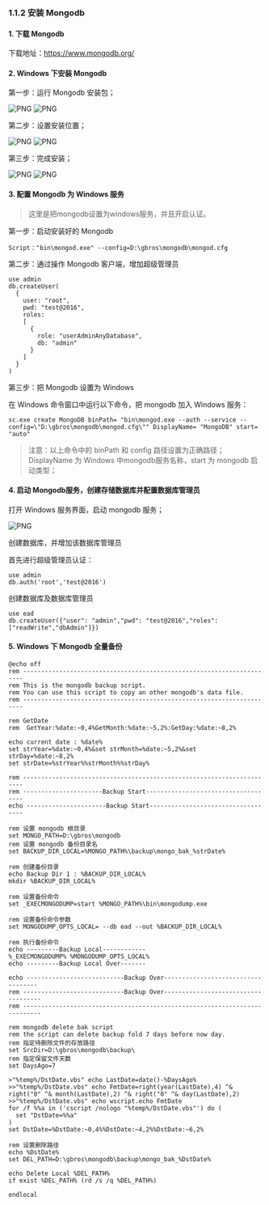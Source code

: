 ### 1.1.2 安装 Mongodb

#### 1. 下载 Mongodb

下载地址：https://www.mongodb.org/

#### 2. Windows 下安装 Mongodb

第一步：运行 Mongodb 安装包；

![PNG](..\images\mongodb\1.png)
![PNG](..\images\mongodb\2.png)

第二步：设置安装位置；

![PNG](..\images\mongodb\3.png)
![PNG](..\images\mongodb\4.png)

第三步：完成安装；

![PNG](..\images\mongodb\5.png)
![PNG](..\images\mongodb\7.png)

#### 3. 配置 Mongodb 为 Windows 服务

> 这里是把mongodb设置为windows服务，并且开启认证。


第一步：启动安装好的 Mongodb

```
Script："bin\mongod.exe" --config=D:\gbros\mongodb\mongod.cfg
```

第二步：通过操作 Mongodb 客户端，增加超级管理员

```
use admin
db.createUser(
  {
    user: "root",
    pwd: "test@2016",
    roles:
    [
      {
        role: "userAdminAnyDatabase",
        db: "admin"
      }
    ]
  }
)
```

第三步：把 Mongodb 设置为 Windows

在 Windows 命令窗口中运行以下命令，把 mongodb 加入 Windows 服务：

```
sc.exe create MongoDB binPath= "bin\mongod.exe --auth --service --config=\"D:\gbros\mongodb\mongod.cfg\"" DisplayName= "MongoDB" start= "auto"
```
> 注意：以上命令中的 binPath 和 config 路径设置为正确路径；
> DisplayName 为 Windows 中mongodb服务名称，start 为 mongodb 启动类型；

#### 4. 启动 Mongodb服务，创建存储数据库并配置数据库管理员

打开 Windows 服务界面，启动 mongodb 服务；

![PNG](..\images\mongodb\8.png)

创建数据库，并增加该数据库管理员

首先进行超级管理员认证：
```
use admin
db.auth('root','test@2016')
```
创建数据库及数据库管理员
```
use ead
db.createUser({"user": "admin","pwd": "test@2016","roles": ["readWrite","dbAdmin"]})
```
#### 5. Windows 下 Mongodb 全量备份

```
@echo off
rem ----------------------------------------------------------------------
rem This is the mongodb backup script.
rem You can use this script to copy an other mongodb's data file. 
rem ----------------------------------------------------------------------

rem GetDate
rem  GetYear:%date:~0,4%GetMonth:%date:~5,2%:GetDay:%date:~8,2%

echo current date : %date%
set strYear=%date:~0,4%&set strMonth=%date:~5,2%&set strDay=%date:~8,2%
set strDate=%strYear%%strMonth%%strDay%

rem ----------------------------------------------------------------------
rem ----------------------Backup Start------------------------------------
echo ----------------------Backup Start-----------------------------------

rem 设置 mongodb 根目录
set MONGO_PATH=D:\gbros\mongodb
rem 设置 mongodb 备份目录名
set BACKUP_DIR_LOCAL=%MONGO_PATH%\backup\mongo_bak_%strDate%

rem 创建备份目录
echo Backup Dir 1 : %BACKUP_DIR_LOCAL%
mkdir %BACKUP_DIR_LOCAL%

rem 设置备份命令
set _EXECMONGODUMP=start %MONGO_PATH%\bin\mongodump.exe

rem 设置备份命令参数
set MONGODUMP_OPTS_LOCAL= --db ead --out %BACKUP_DIR_LOCAL%

rem 执行备份命令
echo ---------Backup Local------------
%_EXECMONGODUMP% %MONGODUMP_OPTS_LOCAL% 
echo ---------Backup Local Over-------

echo ---------------------------Backup Over-----------------------------------
rem ----------------------------Backup Over------------------------------------
rem ---------------------------------------------------------------------------

rem mongodb delete bak script
rem the script can delete backup fold 7 days before now day.
rem 指定待删除文件的存放路径
set SrcDir=D:\gbros\mongodb\backup\
rem 指定保留文件天数
set DaysAgo=7
  
>"%temp%/DstDate.vbs" echo LastDate=date()-%DaysAgo%
>>"%temp%/DstDate.vbs" echo FmtDate=right(year(LastDate),4) ^& right("0" ^& month(LastDate),2) ^& right("0" ^& day(LastDate),2)
>>"%temp%/DstDate.vbs" echo wscript.echo FmtDate
for /f %%a in ('cscript /nologo "%temp%/DstDate.vbs"') do (
  set "DstDate=%%a"
)
set DstDate=%DstDate:~0,4%%DstDate:~4,2%%DstDate:~6,2%

rem 设置删除路径
echo %DstDate%
set DEL_PATH=D:\gbros\mongodb\backup\mongo_bak_%DstDate%
  
echo Delete Local %DEL_PATH%
if exist %DEL_PATH% (rd /s /q %DEL_PATH%)

endlocal 

```







